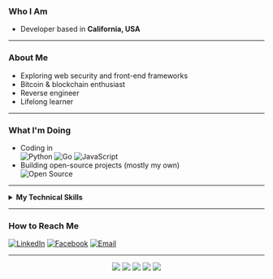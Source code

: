 ### Who I Am

- Developer based in **California, USA**

---

### About Me

- Exploring web security and front-end frameworks
- Bitcoin & blockchain enthusiast
- Reverse engineer
- Lifelong learner

---

### What I'm Doing

- Coding in  
  ![Python](https://img.shields.io/badge/Python-3776AB?style=flat&logo=python&logoColor=white)
  ![Go](https://img.shields.io/badge/Go-00ADD8?style=flat&logo=go&logoColor=white)
  ![JavaScript](https://img.shields.io/badge/JavaScript-F7DF1E?style=flat&logo=javascript&logoColor=black)
- Building open-source projects (mostly my own)  
  ![Open Source](https://img.shields.io/badge/Open%20Source-303030?style=flat&logo=github&logoColor=white)

---

<details>
<summary><b>My Technical Skills</b></summary>

#### Backend:
![Python](https://img.shields.io/badge/Python-3776AB?style=flat&logo=python&logoColor=white)
![Node.js](https://img.shields.io/badge/Node.js-339933?style=flat&logo=nodedotjs&logoColor=white)
![REST](https://img.shields.io/badge/REST-000000?style=flat&logo=rest&logoColor=white)
![WebSocket](https://img.shields.io/badge/WebSocket-8A2BE2?style=flat&logo=websocket&logoColor=white)
![MySQL](https://img.shields.io/badge/MySQL-4479A1?style=flat&logo=mysql&logoColor=white)
![MongoDB](https://img.shields.io/badge/MongoDB-47A248?style=flat&logo=mongodb&logoColor=white)

#### Frontend:
![HTML](https://img.shields.io/badge/HTML5-E34F26?style=flat&logo=html5&logoColor=white)
![CSS](https://img.shields.io/badge/CSS3-1572B6?style=flat&logo=css3&logoColor=white)
![JavaScript](https://img.shields.io/badge/JavaScript-F7DF1E?style=flat&logo=javascript&logoColor=black)
![React](https://img.shields.io/badge/React-20232A?style=flat&logo=react&logoColor=61DAFB)
![Electron](https://img.shields.io/badge/Electron-47848F?style=flat&logo=electron&logoColor=white)
![Tailwind CSS](https://img.shields.io/badge/Tailwind_CSS-06B6D4?style=flat&logo=tailwind-css&logoColor=white)
![Modular CSS](https://img.shields.io/badge/Modular_CSS-000000?style=flat&logo=css3&logoColor=white)

#### Ecosystem:
![Windows](https://img.shields.io/badge/Windows-0078D6?style=flat&logo=windows&logoColor=white)
![Linux](https://img.shields.io/badge/Linux-FCC624?style=flat&logo=linux&logoColor=black)
![Docker](https://img.shields.io/badge/Docker-2496ED?style=flat&logo=docker&logoColor=white)
![Git](https://img.shields.io/badge/Git-F05032?style=flat&logo=git&logoColor=white)
![GitHub Actions](https://img.shields.io/badge/GitHub_Actions-2088FF?style=flat&logo=githubactions&logoColor=white)
![AWS](https://img.shields.io/badge/AWS-232F3E?style=flat&logo=amazonaws&logoColor=white)
![Heroku](https://img.shields.io/badge/Heroku-430098?style=flat&logo=heroku&logoColor=white)
![Netlify](https://img.shields.io/badge/Netlify-00C7B7?style=flat&logo=netlify&logoColor=white)
![Google Cloud](https://img.shields.io/badge/Google_Cloud-4285F4?style=flat&logo=googlecloud&logoColor=white)

#### Tools:
![WordPress](https://img.shields.io/badge/WordPress-21759B?style=flat&logo=wordpress&logoColor=white)
![Wix](https://img.shields.io/badge/Wix-000000?style=flat&logo=wix&logoColor=white)
![Squarespace](https://img.shields.io/badge/Squarespace-000000?style=flat&logo=squarespace&logoColor=white)
![Markdown](https://img.shields.io/badge/Markdown-000000?style=flat&logo=markdown&logoColor=white)
![VS Code](https://img.shields.io/badge/VS_Code-007ACC?style=flat&logo=visualstudiocode&logoColor=white)
![Android Studio](https://img.shields.io/badge/Android_Studio-3DDC84?style=flat&logo=androidstudio&logoColor=white)
![GIMP](https://img.shields.io/badge/GIMP-5C5543?style=flat&logo=gimp&logoColor=white)
![Canva](https://img.shields.io/badge/Canva-00C4CC?style=flat&logo=canva&logoColor=white)

</details>

---

### How to Reach Me

[![LinkedIn](https://img.shields.io/badge/LinkedIn-blue?style=flat&logo=linkedin)](https://www.linkedin.com/in/jagwire/)
[![Facebook](https://img.shields.io/badge/Facebook-1877F2?style=flat&logo=facebook&logoColor=white)](https://facebook.com/fbjasong)
[![Email](https://img.shields.io/badge/Email-pub.inbox@proton.me-orange?style=flat&logo=gmail)](mailto:pub.inbox@proton.me)

---

<div align="center">

  <img src="https://github-readme-stats.vercel.app/api?username=ScribeAegis&theme=default&show_icons=true&hide_border=true&count_private=true" />
  
  <img src="https://github-readme-stats.vercel.app/api/top-langs/?username=ScribeAegis&theme=default&show_icons=true&hide_border=true&layout=compact" />

  <img src="https://streak-stats.demolab.com?user=ScribeAegis&theme=default&hide_border=true" />

  <img src="https://github-profile-trophy.vercel.app/?username=ScribeAegis&row=2&column=3" />

  <img src="https://komarev.com/ghpvc/?username=ScribeAegis&color=orange" />

</div>
